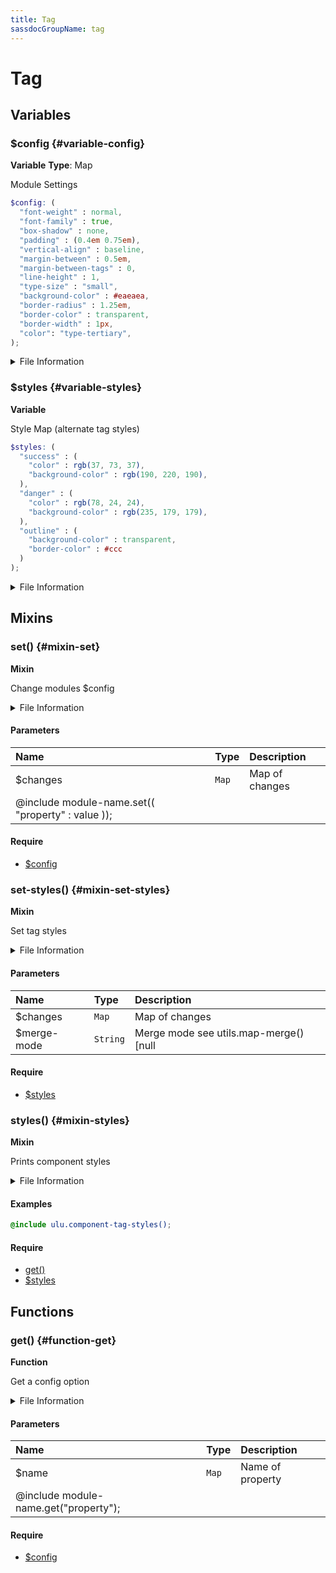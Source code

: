 ```yaml
---
title: Tag
sassdocGroupName: tag
---
```



# Tag

<div class="type-large">



</div>



## Variables




<div class="sassdoc-item-header">

###  $config {#variable-config}

  <div class="sassdoc-item-header__labels">
    <span class="tag tag--primary"><strong>Variable</strong></span> <span class="tag"><strong>Type</strong>: Map</span>
  </div>

</div>

  

Module Settings
    
    

``` scss
$config: (
  "font-weight" : normal,
  "font-family" : true,
  "box-shadow" : none,
  "padding" : (0.4em 0.75em),
  "vertical-align" : baseline,
  "margin-between" : 0.5em,
  "margin-between-tags" : 0,
  "line-height" : 1,
  "type-size" : "small",
  "background-color" : #eaeaea,
  "border-radius" : 1.25em,
  "border-color" : transparent,
  "border-width" : 1px,
  "color": "type-tertiary",
);
```
  


<details>
  <summary>File Information</summary>
  
- **File:** _tag.scss
- **Group:** tag
- **Type:** variable
- **Lines (comments):** 23-24
- **Lines (code):** 26-41

</details>

    


<div class="sassdoc-item-header">

###  $styles {#variable-styles}

  <div class="sassdoc-item-header__labels">
    <span class="tag tag--primary"><strong>Variable</strong></span>
  </div>

</div>

  

Style Map (alternate tag styles)
    
    

``` scss
$styles: (
  "success" : (
    "color" : rgb(37, 73, 37),
    "background-color" : rgb(190, 220, 190),
  ),
  "danger" : (
    "color" : rgb(78, 24, 24),
    "background-color" : rgb(235, 179, 179),
  ),
  "outline" : (
    "background-color" : transparent,
    "border-color" : #ccc
  )
);
```
  


<details>
  <summary>File Information</summary>
  
- **File:** _tag.scss
- **Group:** tag
- **Type:** variable
- **Lines (comments):** 43-43
- **Lines (code):** 44-57

</details>

    
  

## Mixins




<div class="sassdoc-item-header">

###  set() {#mixin-set}

  <div class="sassdoc-item-header__labels">
    <span class="tag tag--primary"><strong>Mixin</strong></span>
  </div>

</div>

  

Change modules $config
    
    


<details>
  <summary>File Information</summary>
  
- **File:** _tag.scss
- **Group:** tag
- **Type:** mixin
- **Lines (comments):** 60-62
- **Lines (code):** 64-66

</details>

    

#### Parameters


|Name|Type|Description|
|:--|:--|:--|
|$changes|`Map`|Map of changes
  @include module-name.set(( "property" : value ));|

    

#### Require

- [$config](/sass/components/accordion/#variable-config)
  


<div class="sassdoc-item-header">

###  set-styles() {#mixin-set-styles}

  <div class="sassdoc-item-header__labels">
    <span class="tag tag--primary"><strong>Mixin</strong></span>
  </div>

</div>

  

Set tag styles 
    
    


<details>
  <summary>File Information</summary>
  
- **File:** _tag.scss
- **Group:** tag
- **Type:** mixin
- **Lines (comments):** 68-70
- **Lines (code):** 72-74

</details>

    

#### Parameters


|Name|Type|Description|
|:--|:--|:--|
|$changes|`Map`|Map of changes|
|$merge-mode|`String`|Merge mode see utils.map-merge() [null|"deep"|"overwrite"]|

    

#### Require

- [$styles](/sass/components/spoke-spinner/#variable-styles)
  


<div class="sassdoc-item-header">

###  styles() {#mixin-styles}

  <div class="sassdoc-item-header__labels">
    <span class="tag tag--primary"><strong>Mixin</strong></span>
  </div>

</div>

  

Prints component styles
    
    


<details>
  <summary>File Information</summary>
  
- **File:** _tag.scss
- **Group:** tag
- **Type:** mixin
- **Lines (comments):** 85-87
- **Lines (code):** 89-138

</details>

    

#### Examples

      


``` scss
@include ulu.component-tag-styles();
```
  



      

#### Require

- [get()](/sass/components/accordion/#function-get)
- [$styles](/sass/components/spoke-spinner/#variable-styles)
  
  

## Functions




<div class="sassdoc-item-header">

###  get() {#function-get}

  <div class="sassdoc-item-header__labels">
    <span class="tag tag--primary"><strong>Function</strong></span>
  </div>

</div>

  

Get a config option
    
    


<details>
  <summary>File Information</summary>
  
- **File:** _tag.scss
- **Group:** tag
- **Type:** function
- **Lines (comments):** 76-78
- **Lines (code):** 80-83

</details>

    

#### Parameters


|Name|Type|Description|
|:--|:--|:--|
|$name|`Map`|Name of property
  @include module-name.get("property");|

    

#### Require

- [$config](/sass/components/accordion/#variable-config)
  
  
  